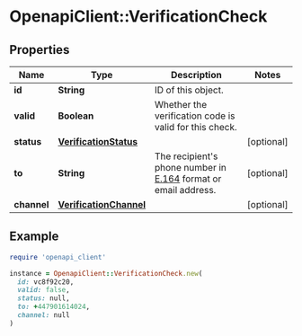 # OpenapiClient::VerificationCheck

## Properties

| Name | Type | Description | Notes |
| ---- | ---- | ----------- | ----- |
| **id** | **String** | ID of this object. |  |
| **valid** | **Boolean** | Whether the verification code is valid for this check. |  |
| **status** | [**VerificationStatus**](VerificationStatus.md) |  | [optional] |
| **to** | **String** | The recipient&#39;s phone number in [E.164](https://en.wikipedia.org/wiki/E.164) format or email address. | [optional] |
| **channel** | [**VerificationChannel**](VerificationChannel.md) |  | [optional] |

## Example

```ruby
require 'openapi_client'

instance = OpenapiClient::VerificationCheck.new(
  id: vc8f92c20,
  valid: false,
  status: null,
  to: +447901614024,
  channel: null
)
```

